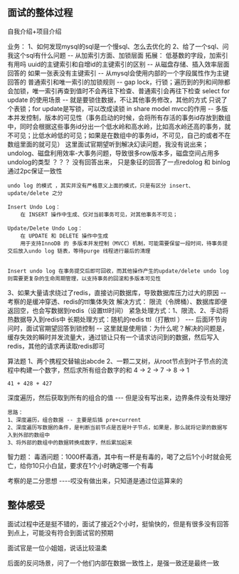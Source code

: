 
## 面试的整体过程

自我介绍+项目介绍

业务：
 1、如何发现mysql的sql是一个慢sql、怎么去优化的
 2、给了一个sql、问我这个sql有什么问题 -- 从加索引方面、加锁层面
     拓展：
         低基数的字段，加索引有用吗
         uuid的主键索引和自增id的主键索引的区别  -- 从磁盘存储、插入效率层面回答的
         如果一张表没有主键索引      -- 从mysql会使用内部的一个字段属性作为主键回答的
         普通索引和唯一索引的加锁规则   -- gap lock，行锁；遍历到的列和间隙都会加锁，唯一索引再查到值时不会再往下检查、普通索引会再往下检查
         select for update 的使用场景  -- 就是要锁住数据，不让其他事务修改，其他的方式 只说了个表锁；for update是写锁，可以改成读锁 in share model
         mvcc的作用    -- 多版本并发控制，版本的可见性（事务启动的时候，会将所有存活的事务id存放到数组中，同时会根据这些事务id分出一个低水岭和高水岭，比如高水岭还高的事务，就不可见；比低水岭低的可见；如果是在数组中的事务id，不可见，自己的或者不在数组里面的就可见）
                        这里面试官期望听到解决幻读问题，我没有说出来；   undolog、磁盘利用效率-大事务问题，导致很多row版本多，磁盘空间占用多
         undolog的类型 ？？？ 没有回答出来， 只是象征的回答了一点redolog 和 binlog 通过2pc保证一致性

```text
undo log 的模式 ，其实并没有严格意义上面的模式，只是有区分 insert、update/delete 之分

Insert Undo Log：
    在 INSERT 操作中生成、仅对当前事务可见，对其他事务不可见；

Update/Delete Undo Log：
    在 UPDATE 和 DELETE 操作中生成
    用于支持InnoDB 的 多版本并发控制（MVCC）机制，可能需要保留一段时间，待事务提交后放入undo log 链表，等待purge 线程进行最后的清理


Insert undo log 在事务提交后即可回收，而其他操作产生的update/delete undo log 则需要更复杂的生命周期管理，以支持事务的回滚和多版本可见性
```

 3、如果大量请求绕过了redis，直接访问数据库，导致数据库压力过大的原因   -- 考察的是缓冲穿透、redis的ttl集体失效
     解决方式：
        限流（令牌桶）、数据库即便返回空，也会写数据到redis（设置ttl时间）
        紧急处理方式：1、限流、2、手动将热数据导入到redis中
        长期处理方式：随机的redis ttl（打散ttl ）
    --- 后面环节询问时，面试官期望回答到锁控制 -- 这里就是使用锁：为什么呢？解决的问题是，缓存失效的瞬时并发流量大，通过锁让只有一个请求访问到的数据，然后写入redis，其他的请求再读取redis即可




算法题
  1、两个携程交替输出abcde 
  2、一颗二叉树，从root节点到叶子节点的流程中构建一个数字，然后求所有组合数字的和
     4 -> 2 -> 7
            -> 8
       -> 1
```text
41 + 428 + 427
```
深度遍历，然后获取到所有的组合的值 --- 但是没有写出来，边界条件没有处理好

```text
思路：
1、深度遍历，组合数据 -- 主要是后插 pre+current
2、深度遍历写数据的条件，是判断当前节点是否是叶子节点，如果是，那么就将记录的数据写入到外部的数组中
3、将外部的数组中的数据转换成数字，然后累加起来
```

智力题：
毒酒问题：1000杯毒酒，其中有一杯是有毒的，喝了之后1个小时就会死亡，给你10只小白鼠，要求在1个小时确定哪一个有毒

考察的是二分思想 ----哎没有做出来，只知道是通过位运算来的 



## 整体感受
面试过程中还是挺不错的，面试了接近2个小时，挺愉快的，但是有很多没有回答到点上，可能没有符合到面试官的预期

面试官是一位小姐姐，说话比较温柔

后面的反问场景，问了一个他们内部在数据一致性上，是强一致还是最终一致

